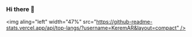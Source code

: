 ### Hi there 👋
<img aling="left" width="47%" src="https://github-readme-stats.vercel.app/api/top-langs/?username=KeremAR&layout=compact" />
